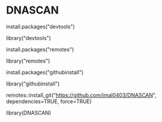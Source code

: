 # DNASCAN

install.packages("devtools")

library("devtools")

install.packages("remotes")

library("remotes")

install.packages("githubinstall")

library("githubinstall")

remotes::install_git("https://github.com/jmal0403/DNASCAN", dependencies=TRUE, force=TRUE)

library(DNASCAN)

